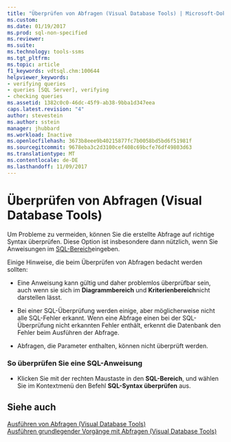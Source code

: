```yaml
---
title: "Überprüfen von Abfragen (Visual Database Tools) | Microsoft-Dokumentation"
ms.custom: 
ms.date: 01/19/2017
ms.prod: sql-non-specified
ms.reviewer: 
ms.suite: 
ms.technology: tools-ssms
ms.tgt_pltfrm: 
ms.topic: article
f1_keywords: vdtsql.chm:100644
helpviewer_keywords:
- verifying queries
- queries [SQL Server], verifying
- checking queries
ms.assetid: 1382c0c0-46dc-45f9-ab38-9bba1d347eea
caps.latest.revision: "4"
author: stevestein
ms.author: sstein
manager: jhubbard
ms.workload: Inactive
ms.openlocfilehash: 3673b8eee9b40215877fc7b0058bd5bd6f51981f
ms.sourcegitcommit: 9678eba3c2d3100cef408c69bcfe76df49803d63
ms.translationtype: MT
ms.contentlocale: de-DE
ms.lasthandoff: 11/09/2017
---
```

# <a name="verify-queries-visual-database-tools"></a>Überprüfen von Abfragen (Visual Database Tools)
Um Probleme zu vermeiden, können Sie die erstellte Abfrage auf richtige Syntax überprüfen. Diese Option ist insbesondere dann nützlich, wenn Sie Anweisungen im [SQL-Bereich](../../ssms/visual-db-tools/sql-pane-visual-database-tools.md)eingeben.  
  
Einige Hinweise, die beim Überprüfen von Abfragen bedacht werden sollten:  
  
-   Eine Anweisung kann gültig und daher problemlos überprüfbar sein, auch wenn sie sich im **Diagrammbereich** und **Kriterienbereich**nicht darstellen lässt.  
  
-   Bei einer SQL-Überprüfung werden einige, aber möglicherweise nicht alle SQL-Fehler erkannt. Wenn eine Abfrage einen bei der SQL-Überprüfung nicht erkannten Fehler enthält, erkennt die Datenbank den Fehler beim Ausführen der Abfrage.  
  
-   Abfragen, die Parameter enthalten, können nicht überprüft werden.  
  
### <a name="to-verify-an-sql-statement"></a>So überprüfen Sie eine SQL-Anweisung  
  
-   Klicken Sie mit der rechten Maustaste in den **SQL-Bereich**, und wählen Sie im Kontextmenü den Befehl **SQL-Syntax überprüfen** aus.  
  
## <a name="see-also"></a>Siehe auch  
[Ausführen von Abfragen &#40;Visual Database Tools&#41;](../../ssms/visual-db-tools/run-queries-visual-database-tools.md)  
[Ausführen grundlegender Vorgänge mit Abfragen &#40;Visual Database Tools&#41;](../../ssms/visual-db-tools/perform-basic-operations-with-queries-visual-database-tools.md)  
  
